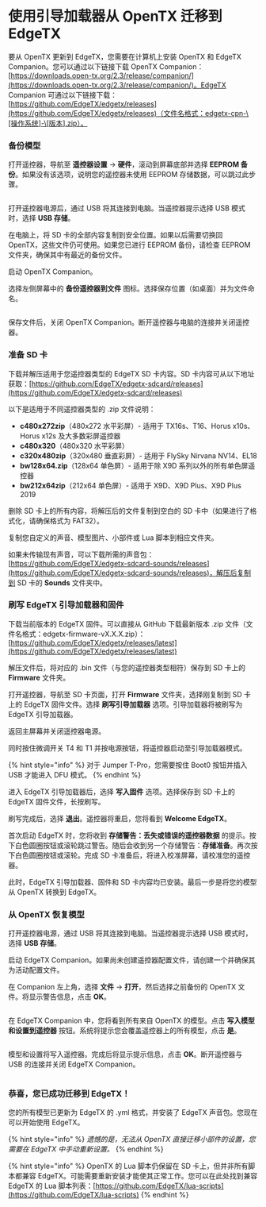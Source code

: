 # 使用引导加载器从 OpenTX 迁移到 EdgeTX

要从 OpenTX 更新到 EdgeTX，您需要在计算机上安装 OpenTX 和 EdgeTX Companion。您可以通过以下链接下载 OpenTX Companion：[https://downloads.open-tx.org/2.3/release/companion/](https://downloads.open-tx.org/2.3/release/companion/)。EdgeTX Companion 可通过以下链接下载：[https://github.com/EdgeTX/edgetx/releases](https://github.com/EdgeTX/edgetx/releases)（文件名格式：edgetx-cpn-\[操作系统]-\[版本].zip）。

### 备份模型

打开遥控器，导航至 **遥控器设置** -> **硬件**，滚动到屏幕底部并选择 **EEPROM 备份**。如果没有该选项，说明您的遥控器未使用 EEPROM 存储数据，可以跳过此步骤。

<figure><img src="../../.gitbook/assets/update14.png" alt=""><figcaption></figcaption></figure>

打开遥控器电源后，通过 USB 将其连接到电脑。当遥控器提示选择 USB 模式时，选择 **USB 存储**。

在电脑上，将 SD 卡的全部内容复制到安全位置。如果以后需要切换回 OpenTX，这些文件仍可使用。如果您已进行 EEPROM 备份，请检查 EEPROM 文件夹，确保其中有最近的备份文件。

启动 OpenTX Companion。

选择左侧屏幕中的 **备份遥控器到文件** 图标。选择保存位置（如桌面）并为文件命名。

<figure><img src="../../.gitbook/assets/update1.png" alt=""><figcaption></figcaption></figure>

保存文件后，关闭 OpenTX Companion。断开遥控器与电脑的连接并关闭遥控器。

### 准备 SD 卡

下载并解压适用于您遥控器类型的 EdgeTX SD 卡内容。SD 卡内容可从以下地址获取：[https://github.com/EdgeTX/edgetx-sdcard/releases](https://github.com/EdgeTX/edgetx-sdcard/releases)

以下是适用于不同遥控器类型的 .zip 文件说明：

- **c480x272zip**（480x272 水平彩屏）- 适用于 TX16s、T16、Horus x10s、Horus x12s 及大多数彩屏遥控器
- **c480x320**（480x320 水平彩屏）
- **c320x480zip**（320x480 垂直彩屏）- 适用于 FlySky Nirvana NV14、EL18
- **bw128x64.zip**（128x64 单色屏）- 适用于除 X9D 系列以外的所有单色屏遥控器
- **bw212x64zip**（212x64 单色屏）- 适用于 X9D、X9D Plus、X9D Plus 2019

删除 SD 卡上的所有内容，将解压后的文件复制到空白的 SD 卡中（如果进行了格式化，请确保格式为 FAT32）。

复制您自定义的声音、模型图片、小部件或 Lua 脚本到相应文件夹。

如果未传输现有声音，可以下载所需的声音包：[https://github.com/EdgeTX/edgetx-sdcard-sounds/releases](https://github.com/EdgeTX/edgetx-sdcard-sounds/releases)，解压后复制到 SD 卡的 **Sounds** 文件夹中。

### 刷写 EdgeTX 引导加载器和固件

下载当前版本的 EdgeTX 固件。可以直接从 GitHub 下载最新版本 .zip 文件（文件名格式：edgetx-firmware-vX.X.X.zip）：[https://github.com/EdgeTX/edgetx/releases/latest](https://github.com/EdgeTX/edgetx/releases/latest)

解压文件后，将对应的 .bin 文件（与您的遥控器类型相符）保存到 SD 卡上的 **Firmware** 文件夹。

打开遥控器，导航至 SD 卡页面，打开 **Firmware** 文件夹，选择刚复制到 SD 卡上的 EdgeTX 固件文件。选择 **刷写引导加载器** 选项。引导加载器将被刷写为 EdgeTX 引导加载器。

返回主屏幕并关闭遥控器电源。

同时按住微调开关 T4 和 T1 并按电源按钮，将遥控器启动至引导加载器模式。

{% hint style="info" %}
对于 Jumper T-Pro，您需要按住 Boot0 按钮并插入 USB 才能进入 DFU 模式。
{% endhint %}

进入 EdgeTX 引导加载器后，选择 **写入固件** 选项。选择保存到 SD 卡上的 EdgeTX 固件文件，长按刷写。

刷写完成后，选择 **退出**。遥控器将重启，您将看到 **Welcome EdgeTX**。

首次启动 EdgeTX 时，您将收到 **存储警告：丢失或错误的遥控器数据** 的提示。按下白色圆圈按钮或滚轮跳过警告。随后会收到另一个存储警告：**存储准备**。再次按下白色圆圈按钮或滚轮。完成 SD 卡准备后，将进入校准屏幕，请校准您的遥控器。

此时，EdgeTX 引导加载器、固件和 SD 卡内容均已安装。最后一步是将您的模型从 OpenTX 转换到 EdgeTX。

### 从 OpenTX 恢复模型

打开遥控器电源，通过 USB 将其连接到电脑。当遥控器提示选择 USB 模式时，选择 **USB 存储**。

启动 EdgeTX Companion。如果尚未创建遥控器配置文件，请创建一个并确保其为活动配置文件。

在 Companion 左上角，选择 **文件** -> **打开**，然后选择之前备份的 OpenTX 文件。将显示警告信息，点击 **OK**。

<figure><img src="../../.gitbook/assets/update11.png" alt=""><figcaption></figcaption></figure>

在 EdgeTX Companion 中，您将看到所有来自 OpenTX 的模型。点击 **写入模型和设置到遥控器** 按钮。系统将提示您会覆盖遥控器上的所有模型，点击 **是**。

<figure><img src="../../.gitbook/assets/update12.png" alt=""><figcaption></figcaption></figure>

模型和设置将写入遥控器。完成后将显示提示信息，点击 **OK**。断开遥控器与 USB 的连接并关闭 EdgeTX Companion。

<figure><img src="../../.gitbook/assets/update13.png" alt=""><figcaption></figcaption></figure>

### 恭喜，您已成功迁移到 EdgeTX！

您的所有模型已更新为 EdgeTX 的 .yml 格式，并安装了 EdgeTX 声音包。您现在可以开始使用 EdgeTX。

{% hint style="info" %}
_遗憾的是，无法从 OpenTX 直接迁移小部件的设置，您需要在 EdgeTX 中手动重新设置。_
{% endhint %}

{% hint style="info" %}
OpenTX 的 Lua 脚本仍保留在 SD 卡上，但并非所有脚本都兼容 EdgeTX。可能需要重新安装才能使其正常工作。您可以在此处找到兼容 EdgeTX 的 Lua 脚本列表：[https://github.com/EdgeTX/lua-scripts](https://github.com/EdgeTX/lua-scripts)
{% endhint %}
